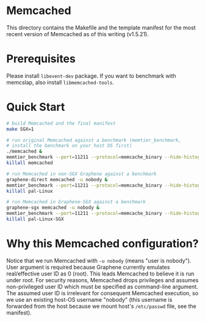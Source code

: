 # Memcached

This directory contains the Makefile and the template manifest for the most
recent version of Memcached as of this writing (v1.5.21).

# Prerequisites

Please install `libevent-dev` package. If you want to benchmark with memcslap,
also install `libmemcached-tools`.

# Quick Start

```sh
# build Memcached and the final manifest
make SGX=1

# run original Memcached against a benchmark (memtier_benchmark,
# install the benchmark on your host OS first)
./memcached &
memtier_benchmark --port=11211 --protocol=memcache_binary --hide-histogram
killall memcached

# run Memcached in non-SGX Graphene against a benchmark
graphene-direct memcached -u nobody &
memtier_benchmark --port=11211 --protocol=memcache_binary --hide-histogram
killall pal-Linux

# run Memcached in Graphene-SGX against a benchmark
graphene-sgx memcached -u nobody &
memtier_benchmark --port=11211 --protocol=memcache_binary --hide-histogram
killall pal-Linux-SGX
```

# Why this Memcached configuration?

Notice that we run Memcached with `-u nobody` (means "user is nobody"). User
argument is required because Graphene currently emulates real/effective user ID
as 0 (root). This leads Memcached to believe it is run under root. For security
reasons, Memcached drops privileges and assumes non-privileged user ID which
must be specified as command-line argument. The assumed user ID is irrelevant
for consequent Memcached execution, so we use an existing host-OS username
"nobody" (this username is forwarded from the host because we mount host's
`/etc/passwd` file, see the manifest).
